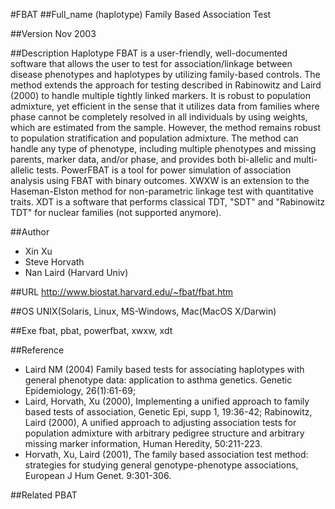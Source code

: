#FBAT
##Full_name
(haplotype) Family Based Association Test

##Version
Nov 2003

##Description
Haplotype FBAT is a user-friendly, well-documented software that allows the user to test for association/linkage between disease phenotypes and haplotypes by utilizing family-based controls. The method extends the approach for testing described in Rabinowitz and Laird (2000) to handle multiple tightly linked markers. It is robust to population admixture, yet efficient in the sense that it utilizes data from families where phase cannot be completely resolved in all individuals by using weights, which are estimated from the sample. However, the method remains robust to population stratification and population admixture. The method can handle any type of phenotype, including multiple phenotypes and missing parents, marker data, and/or phase, and provides both bi-allelic and multi-allelic tests. PowerFBAT is a tool for power simulation of association analysis using FBAT with binary outcomes. XWXW is an extension to the Haseman-Elston method for non-parametric linkage test with quantitative traits. XDT is a software that performs classical TDT, "SDT" and "Rabinowitz TDT" for nuclear families (not supported anymore).

##Author
* Xin Xu
* Steve Horvath
* Nan Laird (Harvard Univ)

##URL
http://www.biostat.harvard.edu/~fbat/fbat.htm

##OS
UNIX(Solaris, Linux, MS-Windows, Mac(MacOS X/Darwin)

##Exe
fbat, pbat, powerfbat, xwxw, xdt

##Reference
* Laird NM (2004) Family based tests for associating haplotypes with general phenotype data: application to asthma genetics. Genetic Epidemiology, 26(1):61-69;
* Laird, Horvath, Xu (2000), Implementing a unified approach to family based tests of association, Genetic Epi, supp 1, 19:36-42; Rabinowitz, Laird (2000), A unified approach to adjusting association tests for population admixture with arbitrary pedigree structure and arbitrary missing marker information, Human Heredity, 50:211-223.
* Horvath, Xu, Laird (2001), The family based association test method: strategies for studying general genotype-phenotype associations, European J Hum Genet. 9:301-306.

##Related
PBAT

